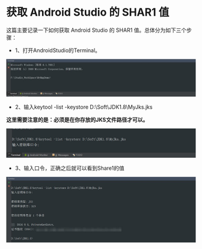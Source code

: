 # 获取 Android Studio 的 SHAR1 值

这篇主要记录一下如何获取 Android Studio 的 SHAR1 值。总体分为如下三个步骤：

+ 1、打开AndroidStudio的Terminal。

<p align="center">
<img alt="打开 Terminal" src="https://github.com/Simplation/Simplation.WANG/blob/master/ANDROID%20%E5%B8%B8%E8%A7%81%E9%97%AE%E9%A2%98%E6%B1%87%E6%80%BB/source/image/open_Terminal.jpg?raw=true">
</p>

+ 2、输入keytool -list -keystore D:\Soft\JDK1.8\MyJks.jks   

**这里需要注意的是：必须是在你存放的JKS文件路径才可以。**

<p align="center">
<img alt="输入 keytool -list -keystore + jks路径" src="https://github.com/Simplation/Simplation.WANG/blob/master/ANDROID%20%E5%B8%B8%E8%A7%81%E9%97%AE%E9%A2%98%E6%B1%87%E6%80%BB/source/image/input_command.jpg?raw=true">
</p>

+ 3、输入口令，正确之后就可以看到Share1的值

<p align="center">
<img alt="获取到的 SHAR1 值" src="https://github.com/Simplation/Simplation.WANG/blob/master/ANDROID%20%E5%B8%B8%E8%A7%81%E9%97%AE%E9%A2%98%E6%B1%87%E6%80%BB/source/image/get_shar1.jpg?raw=true">
</p>
